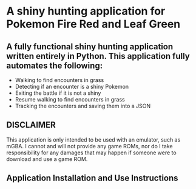 # A shiny hunting application for Pokemon Fire Red and Leaf Green

## A fully functional shiny hunting application written entirely in Python. This application fully automates the following:

* Walking to find encounters in grass
* Detecting if an encounter is a shiny Pokemon
* Exiting the battle if it is not a shiny
* Resume walking to find encounters in grass
* Tracking the encounters and saving them into a JSON

## DISCLAIMER
This application is only intended to be used with an emulator, such as mGBA. I cannot and will not provide any game ROMs, nor do I take responsibility for any damages that may happen if someone were to download and use a game ROM.

## Application Installation and Use Instructions
